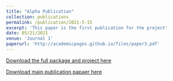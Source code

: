 ```yaml
---
title: "Alpha Publication"
collection: publications
permalink: /publication/2021-5-15
excerpt: 'This paper is the first publication for the project'
date: 05/21/2021
venue: 'Journal 1'
paperurl: 'http://academicpages.github.io/files/paper3.pdf'
---
```

[Download the full package and project here](https://github.com/BibliographiesProject/Bibliographies/releases/tag/A0.0.1)

[Download main publication papaer here](https://bibliographiesproject.github.io/files/MainRepository.pdf)
